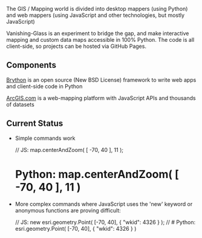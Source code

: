 The GIS / Mapping world is divided into desktop mappers (using Python) and web mappers (using JavaScript and other technologies, but mostly JavaScript)

Vanishing-Glass is an experiment to bridge the gap, and make interactive mapping and custom data maps accessible in 100% Python. The code is all client-side,
so projects can be hosted via GitHub Pages.

<h2>Components</h2>

<a href="http:/brython.info">Brython</a> is an open source (New BSD License) framework to write web apps and client-side code in Python

<a href="http://arcgis.com">ArcGIS.com</a> is a web-mapping platform with JavaScript APIs and thousands of datasets

<h2>Current Status</h2>

* Simple commands work

     // JS: map.centerAndZoom( [ -70, 40 ], 11 );
     # Python: map.centerAndZoom( [ -70, 40 ], 11 )

* More complex commands where JavaScript uses the 'new' keyword or anonymous functions are proving difficult:

     // JS: new esri.geometry.Point( [-70, 40], { "wkid": 4326 } );
     // # Python: esri.geometry.Point( [-70, 40], { "wkid": 4326 } )

